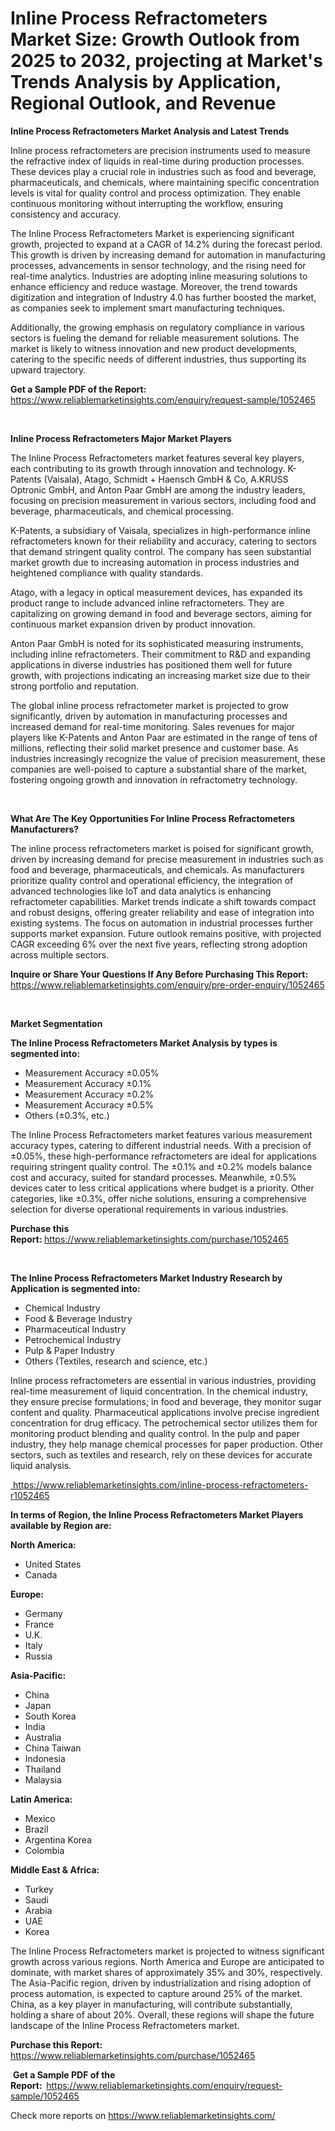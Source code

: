 <p><h1>Inline Process Refractometers Market Size: Growth Outlook from 2025 to 2032, projecting at Market's Trends Analysis by Application, Regional Outlook, and Revenue</h1></p><p><strong>Inline Process Refractometers Market Analysis and Latest Trends</strong></p>
<p><p>Inline process refractometers are precision instruments used to measure the refractive index of liquids in real-time during production processes. These devices play a crucial role in industries such as food and beverage, pharmaceuticals, and chemicals, where maintaining specific concentration levels is vital for quality control and process optimization. They enable continuous monitoring without interrupting the workflow, ensuring consistency and accuracy.</p><p>The Inline Process Refractometers Market is experiencing significant growth, projected to expand at a CAGR of 14.2% during the forecast period. This growth is driven by increasing demand for automation in manufacturing processes, advancements in sensor technology, and the rising need for real-time analytics. Industries are adopting inline measuring solutions to enhance efficiency and reduce wastage. Moreover, the trend towards digitization and integration of Industry 4.0 has further boosted the market, as companies seek to implement smart manufacturing techniques.</p><p>Additionally, the growing emphasis on regulatory compliance in various sectors is fueling the demand for reliable measurement solutions. The market is likely to witness innovation and new product developments, catering to the specific needs of different industries, thus supporting its upward trajectory.</p></p>
<p><strong>Get a Sample PDF of the Report:&nbsp;</strong> <a href="https://www.reliablemarketinsights.com/enquiry/request-sample/1052465?utm_campaign=2204&utm_medium=2&utm_source=Github&utm_content=ia&utm_term=08042025&utm_id=inline-process-refractometers">https://www.reliablemarketinsights.com/enquiry/request-sample/1052465</a></p>
<p>&nbsp;</p>
<p><strong>Inline Process Refractometers Major Market Players</strong></p>
<p><p>The Inline Process Refractometers market features several key players, each contributing to its growth through innovation and technology. K-Patents (Vaisala), Atago, Schmidt + Haensch GmbH & Co, A.KRUSS Optronic GmbH, and Anton Paar GmbH are among the industry leaders, focusing on precision measurement in various sectors, including food and beverage, pharmaceuticals, and chemical processing.</p><p>K-Patents, a subsidiary of Vaisala, specializes in high-performance inline refractometers known for their reliability and accuracy, catering to sectors that demand stringent quality control. The company has seen substantial market growth due to increasing automation in process industries and heightened compliance with quality standards.</p><p>Atago, with a legacy in optical measurement devices, has expanded its product range to include advanced inline refractometers. They are capitalizing on growing demand in food and beverage sectors, aiming for continuous market expansion driven by product innovation.</p><p>Anton Paar GmbH is noted for its sophisticated measuring instruments, including inline refractometers. Their commitment to R&D and expanding applications in diverse industries has positioned them well for future growth, with projections indicating an increasing market size due to their strong portfolio and reputation.</p><p>The global inline process refractometer market is projected to grow significantly, driven by automation in manufacturing processes and increased demand for real-time monitoring. Sales revenues for major players like K-Patents and Anton Paar are estimated in the range of tens of millions, reflecting their solid market presence and customer base. As industries increasingly recognize the value of precision measurement, these companies are well-poised to capture a substantial share of the market, fostering ongoing growth and innovation in refractometry technology.</p></p>
<p>&nbsp;</p>
<p><strong>What Are The Key Opportunities For Inline Process Refractometers Manufacturers?</strong></p>
<p><p>The inline process refractometers market is poised for significant growth, driven by increasing demand for precise measurement in industries such as food and beverage, pharmaceuticals, and chemicals. As manufacturers prioritize quality control and operational efficiency, the integration of advanced technologies like IoT and data analytics is enhancing refractometer capabilities. Market trends indicate a shift towards compact and robust designs, offering greater reliability and ease of integration into existing systems. The focus on automation in industrial processes further supports market expansion. Future outlook remains positive, with projected CAGR exceeding 6% over the next five years, reflecting strong adoption across multiple sectors.</p></p>
<p><strong>Inquire or Share Your Questions If Any Before Purchasing This Report:</strong> <a href="https://www.reliablemarketinsights.com/enquiry/pre-order-enquiry/1052465?utm_campaign=2204&utm_medium=2&utm_source=Github&utm_content=ia&utm_term=08042025&utm_id=inline-process-refractometers">https://www.reliablemarketinsights.com/enquiry/pre-order-enquiry/1052465</a></p>
<p>&nbsp;</p>
<p><strong>Market Segmentation</strong></p>
<p><strong>The Inline Process Refractometers Market Analysis by types is segmented into:</strong></p>
<p><ul><li>Measurement Accuracy ±0.05%</li><li>Measurement Accuracy ±0.1%</li><li>Measurement Accuracy ±0.2%</li><li>Measurement Accuracy ±0.5%</li><li>Others (±0.3%, etc.)</li></ul></p>
<p><p>The Inline Process Refractometers market features various measurement accuracy types, catering to different industrial needs. With a precision of ±0.05%, these high-performance refractometers are ideal for applications requiring stringent quality control. The ±0.1% and ±0.2% models balance cost and accuracy, suited for standard processes. Meanwhile, ±0.5% devices cater to less critical applications where budget is a priority. Other categories, like ±0.3%, offer niche solutions, ensuring a comprehensive selection for diverse operational requirements in various industries.</p></p>
<p><strong>Purchase this Report:&nbsp;</strong><a href="https://www.reliablemarketinsights.com/purchase/1052465?utm_campaign=2204&utm_medium=2&utm_source=Github&utm_content=ia&utm_term=08042025&utm_id=inline-process-refractometers">https://www.reliablemarketinsights.com/purchase/1052465</a></p>
<p>&nbsp;</p>
<p><strong>The Inline Process Refractometers Market Industry Research by Application is segmented into:</strong></p>
<p><ul><li>Chemical Industry</li><li>Food & Beverage Industry</li><li>Pharmaceutical Industry</li><li>Petrochemical Industry</li><li>Pulp & Paper Industry</li><li>Others (Textiles, research and science, etc.)</li></ul></p>
<p><p>Inline process refractometers are essential in various industries, providing real-time measurement of liquid concentration. In the chemical industry, they ensure precise formulations; in food and beverage, they monitor sugar content and quality. Pharmaceutical applications involve precise ingredient concentration for drug efficacy. The petrochemical sector utilizes them for monitoring product blending and quality control. In the pulp and paper industry, they help manage chemical processes for paper production. Other sectors, such as textiles and research, rely on these devices for accurate liquid analysis.</p></p>
<p><a href="https://www.reliablemarketinsights.com/inline-process-refractometers-r1052465?utm_campaign=2204&utm_medium=2&utm_source=Github&utm_content=ia&utm_term=08042025&utm_id=inline-process-refractometers">&nbsp;https://www.reliablemarketinsights.com/inline-process-refractometers-r1052465</a></p>
<p><strong>In terms of Region, the Inline Process Refractometers Market Players available by Region are:</strong></p>
<p>
    <p> <strong> North America: </strong>
        <ul>
            <li>United States</li>
            <li>Canada</li>
        </ul>
        </p> 
    <p> <strong> Europe: </strong>
        <ul>
            <li>Germany</li>
            <li>France</li>
            <li>U.K.</li>
            <li>Italy</li>
            <li>Russia</li>
        </ul>
        </p> 
    <p> <strong> Asia-Pacific: </strong>
        <ul>
            <li>China</li>
            <li>Japan</li>
            <li>South Korea</li>
            <li>India</li>
            <li>Australia</li>
            <li>China Taiwan</li>
            <li>Indonesia</li>
            <li>Thailand</li>
            <li>Malaysia</li>
        </ul>
        </p> 
    <p> <strong> Latin America: </strong>
        <ul>
            <li>Mexico</li>
            <li>Brazil</li>
            <li>Argentina Korea</li>
            <li>Colombia</li>
        </ul>
        </p> 
    <p> <strong> Middle East & Africa: </strong>
        <ul>
            <li>Turkey</li>
            <li>Saudi</li>
            <li>Arabia</li>
            <li>UAE</li>
            <li>Korea</li>
        </ul>
    </p>
    </p>
<p><p>The Inline Process Refractometers market is projected to witness significant growth across various regions. North America and Europe are anticipated to dominate, with market shares of approximately 35% and 30%, respectively. The Asia-Pacific region, driven by industrialization and rising adoption of process automation, is expected to capture around 25% of the market. China, as a key player in manufacturing, will contribute substantially, holding a share of about 20%. Overall, these regions will shape the future landscape of the Inline Process Refractometers market.</p></p>
<p><strong>Purchase this Report: </strong><a href="https://www.reliablemarketinsights.com/purchase/1052465?utm_campaign=2204&utm_medium=2&utm_source=Github&utm_content=ia&utm_term=08042025&utm_id=inline-process-refractometers">https://www.reliablemarketinsights.com/purchase/1052465</a></p>
<p>&nbsp;<strong>Get a Sample PDF of the Report:&nbsp;&nbsp;</strong><a href="https://www.reliablemarketinsights.com/enquiry/request-sample/1052465?utm_campaign=2204&utm_medium=2&utm_source=Github&utm_content=ia&utm_term=08042025&utm_id=inline-process-refractometers">https://www.reliablemarketinsights.com/enquiry/request-sample/1052465</a></p>
<p><strong></strong></p>
<p>Check more reports on <a href="https://www.reliablemarketinsights.com/?utm_campaign=2204&utm_medium=2&utm_source=Github&utm_content=ia&utm_term=08042025&utm_id=inline-process-refractometers">https://www.reliablemarketinsights.com/</a></p>